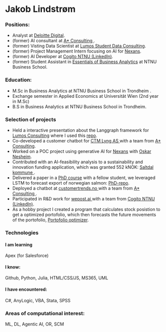 

<h1> Jakob Lindstrøm </h1>

<h3>  Positions: </h3>
<ul>
  <li>  Analyst at <a href="https://www.deloittedigital.com/nordics/en.html"> Deloitte Digital</a>.</li>
  <li> (former) AI consultant at <a href="https://www.astarconsulting.no/">A* Consulting </a>. </li>
  <li> (former) Visting Data Scientist at <a href="https://lumos-consulting.at/"> Lumos Student Data Consulting</a>.</li>
  <li> (former) Project Management Intern focusing on AI for <a href="https://www.nexans.no/no/">Nexans</a>. </li>
  <li> (former) AI Developer at <a href="https://www.linkedin.com/company/cogito-ntnu/mycompany/">Cogito NTNU (LinkedIn)</a>. </li>
  <li> (former) Student Assistant in <a href="https://www.ntnu.edu/studies/courses/BBAN3001#tab=omEmnet"> Essentials of Business Analytics</a> at NTNU Business School.</li>
</ul>
<h3>  Education: </h3>
<ul>
  <li> M.Sc in Business Analytics at NTNU Business School in Trondheim .</li>
  <li> Exchange semester in Applied Economics at Universitât Wien (2nd year in M.Sc)</li>
  <li> B.S in Business Analytics at NTNU Business School in Trondheim.</li>
</ul>

<h3> Selection of projects</h3>
<ul>
  <li> Held a interactive presentation about the Langgraph framework for <a href="https://lumos-consulting.at/"> Lumos Consulting</a> where I used this  <a href="https://github.com/DataJakob/Langgraph-workshop-Lumos-SDC"> repo</a>.</li>
  <li> Co-developed a customer chatbot for <a href="https://kundeservice.ctmlyng.no/"> CTM Lyng AS </a> with a team from <a href="https://www.astarconsulting.no/">A* Consulting</a>. </li>
  <li> Worked on a POC project using generative AI for <a href="https://www.nexans.no/no/">Nexans</a> with  <a href="https://github.com/oskarnesheim"> Oskar Nesheim</a>.
  <li> Contributed with an AI-feasibility analysis to a sustainability and innovation funding application, which was granted 552 kNOK: <a href="https://www.saltdalutvikling.no/2024/11/22/fantastiske-nyheter-samfunnsutviklingsmidler/"> Saltdal kommune </a>.</li>
  <li> Delivered a paper in a <a href="https://www.ntnu.edu/studies/courses/DT8807#tab=omEmnet">PhD course</a> with a fellow student, we leveraged LSTM to forecast export of norwegian salmon: <a href=https://github.com/DataJakob/DT8807-Advanced-Topics-in-Deep-Learning> PhD-repo</a>. </li>
  <li> Deployed a chatbot at <a href="https://www.customertrends.no/"> customertrends.no </a> with a team from <a href="https://www.astarconsulting.no/">A* Consulting </a>.</li>
  <li> Participated in R&D work for <a href="https://wepost.ai/nb/how-wepost-works"> wepost.ai </a>  with a team from <a href="https://www.linkedin.com/company/cogito-ntnu/mycompany/">Cogito NTNU (LinkedIn)</a>.</li>
  <li> As a hobby project I created a program that calculates stock posistion to get a optimized portofolio, which then forecasts the future movements of the portofolio, <a href= "https://github.com/DataJakob/Hobby-projects/blob/main/PortofolioOptimizationForecasting.ipynb">Portofolio optimizer</a>. </li>
</ul>

<h3> Technologies </h3>
<h4>I am learning</h4>
Apex (for Salesforce)

<h4> I know: </h4>
Github, Python, Julia, HTML/CSS/JS, MS365, UML

<h4> I have encountered: </h4>
C#, AnyLogic, VBA, Stata, SPSS


<h3> Areas of computational interest: </h3>
<p> ML, DL, Agentic AI, OR, SCM </p>
 
